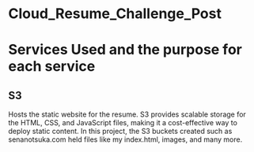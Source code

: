 # Cloud_Resume_Challenge_Post

# Services Used and the purpose for each service

## S3
Hosts the static website for the resume. S3 provides scalable storage for the HTML, CSS, and JavaScript files, making it a cost-effective way to deploy static content. In this project, the S3 buckets created such as senanotsuka.com held files like my index.html, images, and many more. 
